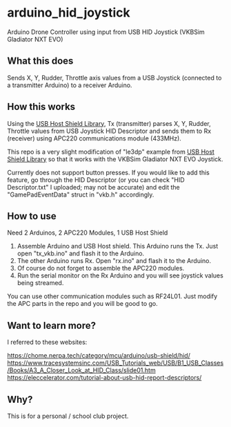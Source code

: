 # arduino_hid_joystick
Arduino Drone Controller using input from USB HID Joystick (VKBSim Gladiator NXT EVO)

## What this does
Sends X, Y, Rudder, Throttle axis values from a USB Joystick (connected to a transmitter Arduino) to a receiver Arduino. 


## How this works

Using the [USB Host Shield Library](https://github.com/felis/USB_Host_Shield_2.0),
Tx (transmitter) parses X, Y, Rudder, Throttle values from USB Joystick HID Descriptor and sends them to Rx (receiver) using APC220 communications module (433MHz).

This repo is a very slight modification of "le3dp" example from [USB Host Shield Library](https://github.com/felis/USB_Host_Shield_2.0) so that it works with the VKBSim Gladiator NXT EVO Joystick.

Currently does not support button presses. If you would like to add this feature, go through the HID Descriptor (or you can check "HID Descriptor.txt" I uploaded; may not be accurate) and edit the "GamePadEventData" struct in "vkb.h" accordingly.

## How to use
Need 2 Arduinos, 2 APC220 Modules, 1 USB Host Shield

1. Assemble Arduino and USB Host shield. This Arduino runs the Tx. Just open "tx_vkb.ino" and flash it to the Arduino.
2. The other Arduino runs Rx. Open "rx.ino" and flash it to the Arduino.
3. Of course do not forget to assemble the APC220 modules.
4. Run the serial monitor on the Rx Arduino and you will see joystick values being streamed.

You can use other communication modules such as RF24L01. Just modify the APC parts in the repo and you will be good to go.

## Want to learn more?
I referred to these websites:

https://chome.nerpa.tech/category/mcu/arduino/usb-shield/hid/
https://www.tracesystemsinc.com/USB_Tutorials_web/USB/B1_USB_Classes/Books/A3_A_Closer_Look_at_HID_Class/slide01.htm
https://eleccelerator.com/tutorial-about-usb-hid-report-descriptors/

## Why?
This is for a personal / school club project.

